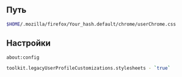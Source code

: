 ## Путь
```sh
$HOME/.mozilla/firefox/Your_hash.default/chrome/userChrome.css
```
## Настройки
```sh
about:config
```
```sh
toolkit.legacyUserProfileCustomizations.stylesheets - `true`
```
